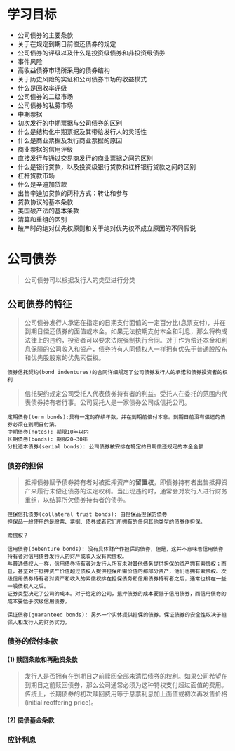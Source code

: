 # 学习目标
- 公司债券的主要条款
- 关于在规定到期日前偿还债券的规定
- 公司债券的评级以及什么是投资级债券和非投资级债券
- 事件风险
- 高收益债券市场所采用的债券结构
- 关于历史风险的实证和公司债券市场的收益模式
- 什么是回收率评级
- 公司债券的二级市场
- 公司债券的私募市场
- 中期票据
- 初次发行的中期票据与公司债券的区别
- 什么是结构化中期票据及其带给发行人的灵活性
- 什么是商业票据及发行商业票据的原因
- 商业票据的信用评级
- 直接发行与通过交易商发行的商业票据之间的区别
- 什么是银行贷款，以及投资级银行贷款和杠杆银行贷款之间的区别
- 杠杆贷款市场
- 什么是辛迪加贷款
- 出售辛迪加贷款的两种方式：转让和参与
- 贷款协议的基本条款
- 美国破产法的基本条款
- 清算和重组的区别
- 破产时的绝对优先权原则和关于绝对优先权不成立原因的不同假说

# 公司债券
> 公司债券可以根据发行人的类型进行分类

## 公司债券的特征
> 公司债券发行人承诺在指定的日期支付面值的一定百分比(息票支付)，并在到期日偿还债券的面值或本金。如果无法按期支付本金和利息，那么将构成法律上的违约，投资者可以要求法院强制执行合同。对于作为偿还本金和利息保障的公司收入和资产，债券持有人同债权人一样拥有优先于普通股股东和优先股股东的优先索偿权。

```
债券信托契约(bond indentures)的合同详细规定了公司债券发行人的承诺和债券投资者的权利
```
> 信托契约规定公司受托人代表债券持有者的利益。受托人在委托的范围内代表债券持有者行事。公司受托人是一家债券公司或信托公司。

```
定期债券(term bonds):具有一定的存续年数，并在到期前偿付本息。到期日前没有偿还的债券必须在到期日付清。
中期债券(notes): 期限10年以内
长期债券(bonds): 期限20~30年
分批还本债券(serial bonds): 公司债券被安排在特定的日期偿还规定的本金金额
```

### 债券的担保
> 抵押债券赋予债券持有者对被抵押资产的**留置权**，即债券持有者出售抵押资产来履行未偿还债券的法定权利。当出现违约时，通常会对发行人进行财务重组，以结算所欠债券持有者的债券。
```
担保信托债券(collateral trust bonds): 由担保品担保的债券
担保品一般使用的是股票、票据、债券或者它们所拥有的任何其他类型的债券作担保。
```
```
索偿权？
```
```
信用债券(debenture bonds): 没有具体财产作担保的债券，但是，这并不意味着信用债券持有者对信用债券发行人的财产或收入没有索偿权。
与普通债权人一样，信用债券持有者对发行人所有未对其他债务提供担保的资产拥有索偿权；而且，甚至对于抵押资产价值超过债权人提供担保所需价值的那部分资产，他们也拥有索偿权。次级信用债券持有者对资产和收入的索偿权排在担保债务和信用债券持有者之后，通常也排在一些一般债权人之后。
证券类型决定了公司的成本。对于给定的公司，抵押债券的成本要低于信用债券，而信用债券的成本要低于次级信用债券。

保证债券(guaranteed bonds): 另外一个实体提供担保的债券。保证债券的安全性取决于担保人和发行人的财务实力。
```

### 债券的偿付条款
#### (1) 赎回条款和再融资条款
> 发行人是否拥有在到期日之前赎回全部未清偿债券的权利。如果公司希望在到期日之前赎回债券，那么公司通常必须为这种特权支付超过面值的费用。传统上，长期债券的初次赎回费用等于息票利息加上面值或初次再发售价格(initial reoffering price)。
#### (2) 偿债基金条款
### 应计利息
